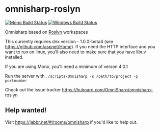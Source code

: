 omnisharp-roslyn
================

[![Mono Build Status](https://travis-ci.org/OmniSharp/omnisharp-roslyn.svg?branch=master)](https://travis-ci.org/OmniSharp/omnisharp-roslyn)
[![Windows Build Status](https://ci.appveyor.com/api/projects/status/github/OmniSharp/omnisharp-roslyn?branch=master&svg=true)](https://ci.appveyor.com/project/nosami/omnisharp-roslyn)

Omnisharp based on [Roslyn](https://github.com/dotnet/roslyn) workspaces

This currently requires dnx version - 1.0.0-beta4 (see https://github.com/aspnet/Home). If you need the HTTP interface and you want to run on linux, you'll also need to make sure that you have libuv installed.

If you are using Mono, you'll need a minimum of verson 4.0.1

Run the server with ```./scripts/Omnisharp -s /path/to/project -p portnumber```

Check out the issue tracker https://huboard.com/OmniSharp/omnisharp-roslyn


## Help wanted!
Visit https://jabbr.net/#/rooms/omnisharp if you'd like to help out.

